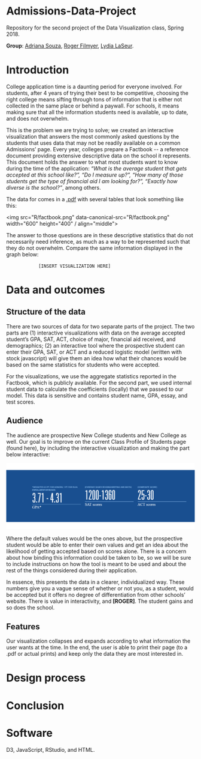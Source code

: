 # Admissions-Data-Project
Repository for the second project of the Data Visualization class, Spring 2018.

**Group**: [Adriana Souza](https://github.com/acastrops), [Roger Filmyer](https://github.com/rfilmyer), [Lydia LaSeur](https://github.com/lydialaseur).


# Introduction 

College application time is a daunting period for everyone involved. For students, after 4 years of trying their best to be competitive, choosing the right college means sifting through tons of information that is either not collected in the same place or behind a paywall. For schools, it means making sure that all the information students need is available, up to date, and does not overwhelm.

This is the problem we are trying to solve; we created an interactive visualization that answers the most commonly asked questions by the students that uses data that may not be readily available on a common Admissions’ page.
Every year, colleges prepare a Factbook -- a reference document providing extensive descriptive data on the school it represents. This document holds the answer to what most students want to know during the time of the application: *“What is the average student that gets accepted at this school like?”, “Do I measure up?”, “How many of those students get the type of financial aid I am looking for?”, “Exactly how diverse is the school?”*, among others. 

The data for comes in a [.pdf](https://drive.google.com/file/d/0B1qV5QcpSRa2VloydkI4dkpsMzA/view) with several tables that look something like this:

<img src="R/factbook.png" data-canonical-src="R/factbook.png" width="600" height="400" / align="middle">

The answer to those questions are in these descriptive statistics that do not necessarily need inference, as much as a way to be represented such that they do not overwhelm. Compare the same information displayed in the graph below:

				[INSERT VISUALIZATION HERE]
				


# Data and outcomes

## Structure of the data 

There are two sources of data for two separate parts of the project. The two parts are (1) interactive visualizations with data on the average accepted student’s GPA, SAT, ACT, choice of major, financial aid received, and demographics; (2) an interactive tool where the prospective student can enter their GPA, SAT, or ACT and a reduced logistic model (written with stock javascript) will give them an idea how what their chances would be based on the same statistics for students who were accepted. 

For the visualizations, we use the aggregate statistics reported in the Factbook, which is publicly available. For the second part, we used internal student data  to calculate the coefficients (locally) that we passed to our model. This data is sensitive and contains student name, GPA, essay, and test scores. 

## Audience

The audience are prospective New College students and New College as well. Our goal is to improve on the current Class Profile of Students page (found here), by including the interactive visualization and making the part below interactive:

![](R/gpa_banner.PNG)

Where the default values would be the ones above, but the prospective student would be able to enter their own values and get an idea about the likelihood of getting accepted based on scores alone. There is a concern about how binding this information could be taken to be, so we will be sure to include instructions on how the tool is meant to be used and about the rest of the things considered during their application. 

In essence, this presents the data in a clearer, individualized way. These numbers give you a vague sense of whether or not you, as a student, would be accepted but it offers no degree of differentiation from other schools’ website. There is value in interactivity, and **[ROGER]**. The student gains and so does the school. 


## Features 

Our visualization collapses and expands according to what information the user wants at the time. In the end, the user is able to print their page (to a .pdf or actual prints) and keep only the data they are most interested in. 


# Design process

# Conclusion

# Software

D3, JavaScript, RStudio, and HTML.
